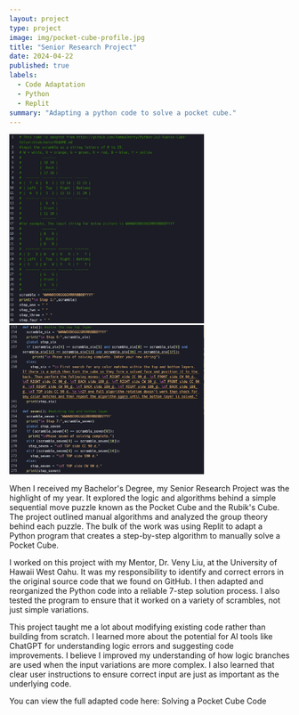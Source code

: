 ```yaml
---
layout: project
type: project
image: img/pocket-cube-profile.jpg
title: "Senior Research Project"
date: 2024-04-22
published: true
labels:
  - Code Adaptation
  - Python
  - Replit
summary: "Adapting a python code to solve a pocket cube."
---
```


<div class="text-center p-4">
  <img width="350px" src="../img/beginning-pc-code.png" class="img-thumbnail" >
  <img width="350px" src="../img/step-6-and-7-pccode.png" class="img-thumbnail" >
</div>

When I received my Bachelor's Degree, my Senior Research Project was the highlight of my year. It explored the logic and algorithms behind a simple sequential move puzzle known as the Pocket Cube and the Rubik's Cube. The project outlined manual algorithms and analyzed the group theory behind each puzzle. The bulk of the work was using Replit to adapt a Python program that creates a step-by-step algorithm to manually solve a Pocket Cube. 

I worked on this project with my Mentor, Dr. Veny Liu, at the University of Hawaii West Oahu. It was my responsibility to identify and correct errors in the original source code that we found on GitHub. I then adapted and reorganized the Python code into a reliable 7-step solution process. I also tested the program to ensure that it worked on a variety of scrambles, not just simple variations.

This project taught me a lot about modifying existing code rather than building from scratch. I learned more about the potential for AI tools like ChatGPT for understanding logic errors and suggesting code improvements. I believe I improved my understanding of how logic branches are used when the input variations are more complex. I also learned that clear user instructions to ensure correct input are just as important as the underlying code. 

You can view the full adapted code here: Solving a Pocket Cube Code
